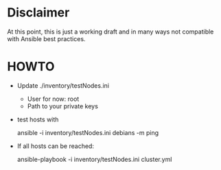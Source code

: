 
# Disclaimer
At this point, this is just a working draft and in many ways not 
compatible with Ansible best practices.

# HOWTO
- Update ./inventory/testNodes.ini
    - User for now: root
    - Path to your private keys
- test hosts with


    ansible -i inventory/testNodes.ini debians -m ping
- If all hosts can be reached:


    ansible-playbook -i inventory/testNodes.ini cluster.yml

